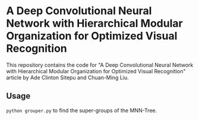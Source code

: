 # A Deep Convolutional Neural Network with Hierarchical Modular Organization for Optimized Visual Recognition

This repository contains the code for "A Deep Convolutional Neural Network with Hierarchical Modular Organization for Optimized Visual Recognition" article by Ade Clinton Sitepu and Chuan-Ming Liu.

## Usage
```python grouper.py``` to find the super-groups of the MNN-Tree.
